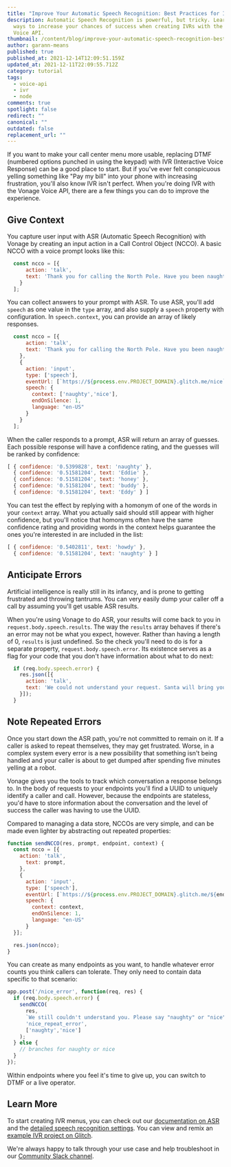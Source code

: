 ```yaml
---
title: "Improve Your Automatic Speech Recognition: Best Practices for IVRs"
description: Automatic Speech Recognition is powerful, but tricky. Learn a few
  ways to increase your chances of success when creating IVRs with the Vonage
  Voice API.
thumbnail: /content/blog/improve-your-automatic-speech-recognition-best-practices-for-ivrs/ivr_asr-1.png
author: garann-means
published: true
published_at: 2021-12-14T12:09:51.159Z
updated_at: 2021-12-11T22:09:55.712Z
category: tutorial
tags:
  - voice-api
  - ivr
  - node
comments: true
spotlight: false
redirect: ""
canonical: ""
outdated: false
replacement_url: ""
---
```

If you want to make your call center menu more usable, replacing DTMF (numbered options punched in using the keypad) with IVR (Interactive Voice Response) can be a good place to start. But if you've ever felt conspicuous yelling something like "Pay my bill" into your phone with increasing frustration, you'll also know IVR isn't perfect. When you're doing IVR with the Vonage Voice API, there are a few things you can do to improve the experience.

## Give Context

You capture user input with ASR (Automatic Speech Recognition) with Vonage by creating an input action in a Call Control Object (NCCO). A basic NCCO with a voice prompt looks like this:

```javascript
  const ncco = [{
      action: 'talk',
      text: 'Thank you for calling the North Pole. Have you been naughty or nice?'
    }
  ];
```

You can collect answers to your prompt with ASR. To use ASR, you'll add `speech` as one value in the `type` array, and also supply a `speech` property with configuration. In `speech.context`, you can provide an array of likely responses. 

```javascript
  const ncco = [{
      action: 'talk',
      text: 'Thank you for calling the North Pole. Have you been naughty or nice?',
    },
    {
      action: 'input',
      type: ['speech'],
      eventUrl: [`https://${process.env.PROJECT_DOMAIN}.glitch.me/nice`],
      speech: {
        context: ['naughty','nice'],
        endOnSilence: 1,
        language: "en-US"
      }
    }
  ];
```

When the caller responds to a prompt, ASR will return an array of guesses. Each possible response will have a confidence rating, and the guesses will be ranked by confidence:

```javascript
[ { confidence: '0.5399828', text: 'naughty' },
  { confidence: '0.51581204', text: 'Eddie' },
  { confidence: '0.51581204', text: 'honey' },
  { confidence: '0.51581204', text: 'buddy' },
  { confidence: '0.51581204', text: 'Eddy' } ]
```

You can test the effect by replying with a homonym of one of the words in your `context` array. What you actually said should still appear with higher confidence, but you'll notice that homonyms often have the same confidence rating and providing words in the context helps guarantee the ones you're interested in are included in the list:

```javascript
[ { confidence: '0.5402811', text: 'howdy' },
  { confidence: '0.51581204', text: 'naughty' } ]
```

## Anticipate Errors

Artificial intelligence is really still in its infancy, and is prone to getting frustrated and throwing tantrums. You can very easily dump your caller off a call by assuming you'll get usable ASR results. 

When you're using Vonage to do ASR, your results will come back to you in `request.body.speech.results`. The way the `results` array behaves if there's an error may not be what you expect, however. Rather than having a length of 0, `results` is just undefined. So the check you'll need to do is for a separate property, `request.body.speech.error`. Its existence serves as a flag for your code that you don't have information about what to do next:

```javascript
  if (req.body.speech.error) {
    res.json([{
      action: 'talk',
      text: 'We could not understand your request. Santa will bring you socks.'
    }]);
  }
```

## Note Repeated Errors

Once you start down the ASR path, you're not committed to remain on it. If a caller is asked to repeat themselves, they may get frustrated. Worse, in a complex system every error is a new possibility that something isn't being handled and your caller is about to get dumped after spending five minutes yelling at a robot. 

Vonage gives you the tools to track which conversation a response belongs to. In the body of requests to your endpoints you'll find a UUID to uniquely identify a caller and call. However, because the endpoints are stateless, you'd have to store information about the conversation and the level of success the caller was having to use the UUID. 

Compared to managing a data store, NCCOs are very simple, and can be made even lighter by abstracting out repeated properties:

```javascript
function sendNCCO(res, prompt, endpoint, context) {
  const ncco = [{
    action: 'talk',
      text: prompt,
    },
    {
      action: 'input',
      type: ['speech'],
      eventUrl: [`https://${process.env.PROJECT_DOMAIN}.glitch.me/${endpoint}`],
      speech: {
        context: context,
        endOnSilence: 1,
        language: "en-US"
      }
  }];

  res.json(ncco);
}
```

You can create as many endpoints as you want, to handle whatever error counts you think callers can tolerate. They only need to contain data specific to that scenario:

```javascript
app.post('/nice_error', function(req, res) {
  if (req.body.speech.error) {
    sendNCCO(
      res,
      `We still couldn't understand you. Please say "naughty" or "nice".`,
      'nice_repeat_error',
      ['naughty','nice']
    );
  } else {
    // branches for naughty or nice
  }
});
```

Within endpoints where you feel it's time to give up, you can switch to DTMF or a live operator. 

## Learn More

To start creating IVR menus, you can check out our [documentation on ASR](https://developer.vonage.com/voice/voice-api/code-snippets/handle-user-input-with-asr) and the [detailed speech recognition settings](https://developer.vonage.com/voice/voice-api/ncco-reference#speech-recognition-settings). You can view and remix an [example IVR project on Glitch](https://glitch.com/edit/#!/vonage-ivr-menu).

We're always happy to talk through your use case and help troubleshoot in our [Community Slack channel](https://developer.vonage.com/slack).